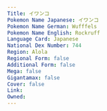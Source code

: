 ```yaml
---
﻿Title: イワンコ
Pokemon Name Japanese: イワンコ
Pokemon Name German: Wufffels
Pokemon Name English: Rockruff
Language Card: Japanese
National Dex Number: 744
Region: Alola
Regional Form: false
Additional Form: false
Mega: false
Gigantamax: false
Cover: false
Link: 
Owned: 
---
```

